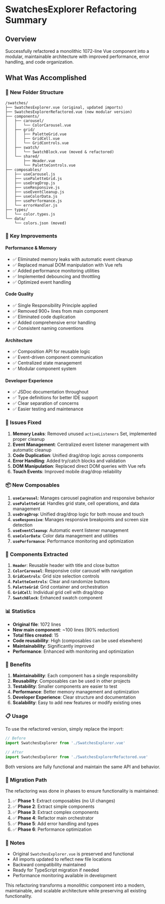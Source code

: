 # SwatchesExplorer Refactoring Summary

## Overview
Successfully refactored a monolithic 1072-line Vue component into a modular, maintainable architecture with improved performance, error handling, and code organization.

## What Was Accomplished

### 📁 **New Folder Structure**
```
/swatches/
├── SwatchesExplorer.vue (original, updated imports)
├── SwatchesExplorerRefactored.vue (new modular version)
├── components/
│   ├── carousel/
│   │   └── ColorCarousel.vue
│   ├── grid/
│   │   ├── PaletteGrid.vue
│   │   ├── GridCell.vue
│   │   └── GridControls.vue
│   ├── swatch/
│   │   └── SwatchBlock.vue (moved & refactored)
│   └── shared/
│       ├── Header.vue
│       └── PaletteControls.vue
├── composables/
│   ├── useCarousel.js
│   ├── usePaletteGrid.js
│   ├── useDragDrop.js
│   ├── useResponsive.js
│   ├── useEventCleanup.js
│   ├── useColorData.js
│   ├── usePerformance.js
│   └── errorHandler.js
├── types/
│   └── color.types.js
└── data/
    └── colors.json (moved)
```

### 🔧 **Key Improvements**

#### **Performance & Memory**
- ✅ Eliminated memory leaks with automatic event cleanup
- ✅ Replaced manual DOM manipulation with Vue refs
- ✅ Added performance monitoring utilities
- ✅ Implemented debouncing and throttling
- ✅ Optimized event handling

#### **Code Quality**
- ✅ Single Responsibility Principle applied
- ✅ Removed 900+ lines from main component
- ✅ Eliminated code duplication
- ✅ Added comprehensive error handling
- ✅ Consistent naming conventions

#### **Architecture**
- ✅ Composition API for reusable logic
- ✅ Event-driven component communication
- ✅ Centralized state management
- ✅ Modular component system

#### **Developer Experience**
- ✅ JSDoc documentation throughout
- ✅ Type definitions for better IDE support
- ✅ Clear separation of concerns
- ✅ Easier testing and maintenance

### 🐛 **Issues Fixed**

1. **Memory Leaks**: Removed unused `activeListeners` Set, implemented proper cleanup
2. **Event Management**: Centralized event listener management with automatic cleanup
3. **Code Duplication**: Unified drag/drop logic across components
4. **Error Handling**: Added try/catch blocks and validation
5. **DOM Manipulation**: Replaced direct DOM queries with Vue refs
6. **Touch Events**: Improved mobile drag/drop reliability

### 📦 **New Composables**

1. **`useCarousel`**: Manages carousel pagination and responsive behavior
2. **`usePaletteGrid`**: Handles grid state, cell operations, and data management
3. **`useDragDrop`**: Unified drag/drop logic for both mouse and touch
4. **`useResponsive`**: Manages responsive breakpoints and screen size detection
5. **`useEventCleanup`**: Automatic event listener management
6. **`useColorData`**: Color data management and utilities
7. **`usePerformance`**: Performance monitoring and optimization

### 🎯 **Components Extracted**

1. **`Header`**: Reusable header with title and close button
2. **`ColorCarousel`**: Responsive color carousel with navigation
3. **`GridControls`**: Grid size selection controls
4. **`PaletteControls`**: Clear and randomize buttons
5. **`PaletteGrid`**: Grid container and orchestration
6. **`GridCell`**: Individual grid cell with drag/drop
7. **`SwatchBlock`**: Enhanced swatch component

### 📊 **Statistics**

- **Original file**: 1072 lines
- **New main component**: ~100 lines (90% reduction)
- **Total files created**: 15
- **Code reusability**: High (composables can be used elsewhere)
- **Maintainability**: Significantly improved
- **Performance**: Enhanced with monitoring and optimization

### 🚀 **Benefits**

1. **Maintainability**: Each component has a single responsibility
2. **Reusability**: Composables can be used in other projects
3. **Testability**: Smaller components are easier to test
4. **Performance**: Better memory management and optimization
5. **Developer Experience**: Clear structure and documentation
6. **Scalability**: Easy to add new features or modify existing ones

### 📋 **Usage**

To use the refactored version, simply replace the import:

```javascript
// Before
import SwatchesExplorer from './SwatchesExplorer.vue'

// After
import SwatchesExplorer from './SwatchesExplorerRefactored.vue'
```

Both versions are fully functional and maintain the same API and behavior.

### 🔄 **Migration Path**

The refactoring was done in phases to ensure functionality is maintained:

1. ✅ **Phase 1**: Extract composables (no UI changes)
2. ✅ **Phase 2**: Extract simple components
3. ✅ **Phase 3**: Extract complex components  
4. ✅ **Phase 4**: Refactor main orchestrator
5. ✅ **Phase 5**: Add error handling and types
6. ✅ **Phase 6**: Performance optimization

### 📝 **Notes**

- Original `SwatchesExplorer.vue` is preserved and functional
- All imports updated to reflect new file locations
- Backward compatibility maintained
- Ready for TypeScript migration if needed
- Performance monitoring available in development

This refactoring transforms a monolithic component into a modern, maintainable, and scalable architecture while preserving all existing functionality.